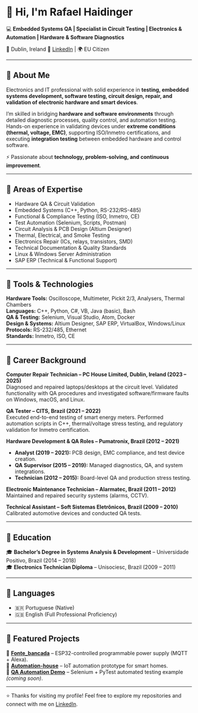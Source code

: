 # 👋 Hi, I'm Rafael Haidinger  

💻 **Embedded Systems QA | Specialist in Circuit Testing | Electronics & Automation | Hardware & Software Diagnostics**  

📍 Dublin, Ireland
🔗 [LinkedIn](https://www.linkedin.com/in/rafaelhaidinger/) | 🌍 EU Citizen  

---

## 🔹 About Me
Electronics and IT professional with solid experience in **testing, embedded systems development, software testing, circuit design, repair, and validation of electronic hardware and smart devices**.  

I’m skilled in bridging **hardware and software environments** through detailed diagnostic processes, quality control, and automation testing.  
Hands-on experience in validating devices under **extreme conditions (thermal, voltage, EMC)**, supporting ISO/Inmetro certifications, and executing **integration testing** between embedded hardware and control software.  

⚡ Passionate about **technology, problem-solving, and continuous improvement**.  

---

## 🔹 Areas of Expertise
- Hardware QA & Circuit Validation  
- Embedded Systems (C++, Python, RS-232/RS-485)  
- Functional & Compliance Testing (ISO, Inmetro, CE)  
- Test Automation (Selenium, Scripts, Postman)  
- Circuit Analysis & PCB Design (Altium Designer)  
- Thermal, Electrical, and Smoke Testing  
- Electronics Repair (ICs, relays, transistors, SMD)  
- Technical Documentation & Quality Standards  
- Linux & Windows Server Administration  
- SAP ERP (Technical & Functional Support)  

---

## 🔹 Tools & Technologies
**Hardware Tools:** Oscilloscope, Multimeter, Pickit 2/3, Analysers, Thermal Chambers  
**Languages:** C++, Python, C#, VB, Java (basic), Bash  
**QA & Testing:** Selenium, Visual Studio, Atom, Docker  
**Design & Systems:** Altium Designer, SAP ERP, VirtualBox, Windows/Linux  
**Protocols:** RS-232/485, Ethernet  
**Standards:** Inmetro, ISO, CE  

---

## 🔹 Career Background
**Computer Repair Technician – PC House Limited, Dublin, Ireland (2023 – 2025)**  
Diagnosed and repaired laptops/desktops at the circuit level. Validated functionality with QA procedures and investigated software/firmware faults on Windows, macOS, and Linux.  

**QA Tester – CITS, Brazil (2021 – 2022)**  
Executed end-to-end testing of smart energy meters. Performed automation scripts in C++, thermal/voltage stress testing, and regulatory validation for Inmetro certification.  

**Hardware Development & QA Roles – Pumatronix, Brazil (2012 – 2021)**  
- **Analyst (2019 – 2021):** PCB design, EMC compliance, and test device creation.  
- **QA Supervisor (2015 – 2019):** Managed diagnostics, QA, and system integrations.  
- **Technician (2012 – 2015):** Board-level QA and production stress testing.  

**Electronic Maintenance Technician – Alarmatec, Brazil (2011 – 2012)**  
Maintained and repaired security systems (alarms, CCTV).  

**Technical Assistant – Soft Sistemas Eletrônicos, Brazil (2009 – 2010)**  
Calibrated automotive devices and conducted QA tests.  

---

## 🔹 Education
🎓 **Bachelor’s Degree in Systems Analysis & Development** – Universidade Positivo, Brazil (2014 – 2018)  
🎓 **Electronics Technician Diploma** – Unisociesc, Brazil (2009 – 2011)  

---

## 🔹 Languages
- 🇧🇷 Portuguese (Native)  
- 🇬🇧 English (Full Professional Proficiency)  

---

## 🔹 Featured Projects
🔹 **[Fonte_bancada](#)** – ESP32-controlled programmable power supply (MQTT + Alexa).  
🔹 **[Automation-house](#)** – IoT automation prototype for smart homes.  
🔹 **[QA Automation Demo](#)** – Selenium + PyTest automated testing example *(coming soon)*.  

---

⭐️ Thanks for visiting my profile! Feel free to explore my repositories and connect with me on [LinkedIn](https://www.linkedin.com/in/rafaelhaidinger/).
